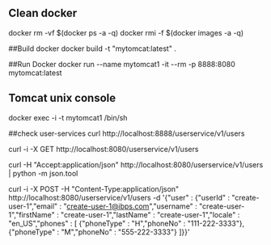 ## Clean docker
docker rm -vf $(docker ps -a -q)
docker rmi -f $(docker images -a -q)

##Build docker
docker build -t "mytomcat:latest" .

##Run Docker
docker run --name mytomcat1 -it --rm -p 8888:8080 mytomcat:latest

## Tomcat unix console

docker exec -i -t mytomcat1 /bin/sh

##check user-services
curl http://localhost:8888/userservice/v1/users

curl -i -X GET http://localhost:8080/userservice/v1/users

curl -H "Accept:application/json" http://localhost:8080/userservice/v1/users | python -m json.tool

curl -i -X POST -H "Content-Type:application/json" http://localhost:8080/userservice/v1/users -d '{"user" : {"userId" : "create-user-1","email" : "create-user-1@ibps.com","username" : "create-user-1","firstName" : "create-user-1","lastName" : "create-user-1","locale" : "en_US","phones" : [ {"phoneType" : "H","phoneNo" : "111-222-3333"}, {"phoneType" : "M","phoneNo" : "555-222-3333"} ]}}'

